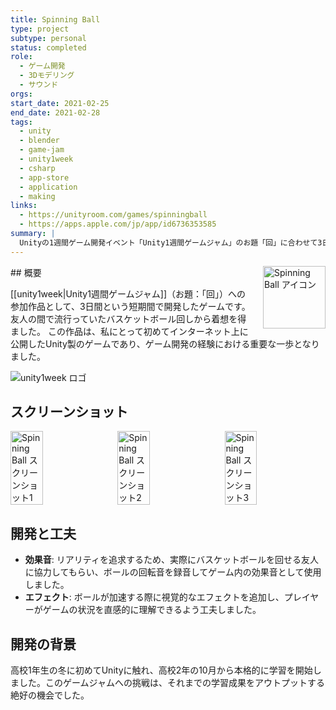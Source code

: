 ```yaml
---
title: Spinning Ball
type: project
subtype: personal
status: completed
role:
  - ゲーム開発
  - 3Dモデリング
  - サウンド
orgs: 
start_date: 2021-02-25
end_date: 2021-02-28
tags:
  - unity
  - blender
  - game-jam
  - unity1week
  - csharp
  - app-store
  - application
  - making
links:
  - https://unityroom.com/games/spinningball
  - https://apps.apple.com/jp/app/id6736353585
summary: |
  Unityの1週間ゲーム開発イベント「Unity1週間ゲームジャム」のお題「回」に合わせて3日間で制作したバスケットボール回しゲーム。初めてインターネットに公開したUnity製のゲーム。
---
```


<img src="linked_assets/10_Projects/personal/spinning_ball/assets/spinning_ball_icon.jpg" alt="Spinning Ball アイコン" style="float: right; width: 100px; margin-left: 16px;">
## 概要

[[unity1week|Unity1週間ゲームジャム]]（お題：「回」）への参加作品として、3日間という短期間で開発したゲームです。友人の間で流行っていたバスケットボール回しから着想を得ました。
この作品は、私にとって初めてインターネット上に公開したUnity製のゲームであり、ゲーム開発の経験における重要な一歩となりました。

![unity1week ロゴ](linked_assets/30_Knowledge/unity1week/assets/unity1week_logo.jpg)

## スクリーンショット
<div style="display: flex; gap: 10px;">
    <img src="linked_assets/10_Projects/personal/spinning_ball/assets/spinning_ball_ss_1.jpg" alt="Spinning Ball スクリーンショット1" width="32%">
    <img src="linked_assets/10_Projects/personal/spinning_ball/assets/spinning_ball_ss_2.jpg" alt="Spinning Ball スクリーンショット2" width="32%">
    <img src="linked_assets/10_Projects/personal/spinning_ball/assets/spinning_ball_ss_3.jpg" alt="Spinning Ball スクリーンショット3" width="32%">
</div>

## 開発と工夫
- **効果音**: リアリティを追求するため、実際にバスケットボールを回せる友人に協力してもらい、ボールの回転音を録音してゲーム内の効果音として使用しました。
- **エフェクト**: ボールが加速する際に視覚的なエフェクトを追加し、プレイヤーがゲームの状況を直感的に理解できるよう工夫しました。

## 開発の背景
高校1年生の冬に初めてUnityに触れ、高校2年の10月から本格的に学習を開始しました。このゲームジャムへの挑戦は、それまでの学習成果をアウトプットする絶好の機会でした。
